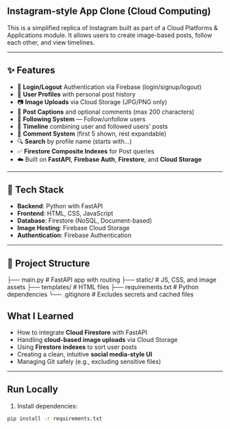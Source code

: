 ## Instagram-style App Clone (Cloud Computing)

This is a simplified replica of Instagram built as part of a Cloud Platforms & Applications module. It allows users to create image-based posts, follow each other, and view timelines.

---

## ✨ Features

- 🔐 **Login/Logout**  Authentication via Firebase (login/signup/logout)
- 👤 **User Profiles** with personal post history
- 📷 **Image Uploads** via Cloud Storage (JPG/PNG only)
- 📝 **Post Captions** and optional comments (max 200 characters)
- 👥 **Following System** — Follow/unfollow users
- 📰 **Timeline** combining user and followed users' posts
- 💬 **Comment System** (first 5 shown, rest expandable)
- 🔍 **Search** by profile name (starts with...)
- ✅ **Firestore Composite Indexes** for Post queries
- ☁️ Built on **FastAPI**, **Firebase Auth**, **Firestore**, and **Cloud Storage**

---

## 🔧 Tech Stack

- **Backend**: Python with FastAPI
- **Frontend**: HTML, CSS, JavaScript
- **Database**: Firestore (NoSQL, Document-based)
- **Image Hosting**: Firebase Cloud Storage
- **Authentication**: Firebase Authentication

---

## 📁 Project Structure

├── main.py # FastAPI app with routing
├── static/ # JS, CSS, and image assets
├── templates/ # HTML files
├── requirements.txt # Python dependencies
└── .gitignore # Excludes secrets and cached files

## What I Learned

- How to integrate **Cloud Firestore** with FastAPI
- Handling **cloud-based image uploads** via Cloud Storage
- Using **Firestore indexes** to sort user posts
- Creating a clean, intuitive **social media-style UI**
- Managing Git safely (e.g., excluding sensitive files)

---

##  Run Locally

1. Install dependencies:

```bash
pip install -r requirements.txt
